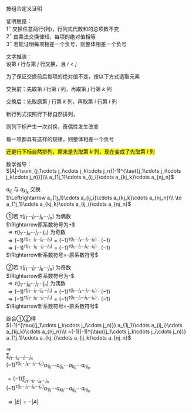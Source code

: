 按组合定义证明  
  
证明思路：  
 $1^\circ$  交换任意两行(列)，行列式代数和的总项数不变  
 $2^\circ$  由乘法交换律知，每项的绝对值相等  
 $3^\circ$  若能证明每项相差一个负号，则整体相差一个负号  
  
文字推演：  
设第 $i$ 行与第 $j$ 行交换，且 $i<j$   
  
为了保证交换前后每项的绝对值不变，按以下方式选取元素  
  
交换前：先取第 $i$ 行第 $l$ 列，再取第 $j$ 行第 $k$ 列  
  
交换后：先取原第 $j$ 行第 $k$ 列，再取第 $i$ 行第 $l$ 列  
  
新行列式按照行下标自然排列，  
  
则列下标产生一次对换，奇偶性发生改变  
  
每一项都具有这样的规律，则整体相差一个负号  
  
<mark>还是行下标自然排列，原来是先取第 $k$ 列，现在变成了先取第 $l$ 列</mark>  
  
数学推导：  
 $|A|=\sum_{j_1\cdots j_i\cdots j_k\cdots j_n}(-1)^{\tau{(j_1\cdots j_i\cdots j_k\cdots j_n)}}\\\ a_{1j_1}\cdots a_{ij_i}\cdots a_{kj_k}\cdots a_{nj_n}$   
  
 $a_{ij_i}$ 与 $a_{kj_k}$ 交换  
 $\Leftrightarrow a_{1j_1}\cdots a_{ij_i}\cdots a_{kj_k}\cdots a_{nj_n}\\\ \to  
a_{1j_1}\cdots a_{kj_k}\cdots a_{ij_i}\cdots a_{nj_n}$   
  
①若 $\tau{(j_1\cdots j_i\cdots j_k\cdots j_n)}$ 为偶数  
 $\Rightarrow原系数符号为+$   
 $\Rightarrow\tau{(j_1\cdots j_k\cdots j_i\cdots j_n)}$ 为奇数  
 $\Rightarrow(-1)^{\tau{(j_1\cdots j_i\cdots j_k\cdots j_n)}}=(-1)^{\tau{(j_1\cdots j_k\cdots j_i\cdots j_n)}}\cdot(-1)$   
 $\Rightarrow(-1)^{\tau{(j_1\cdots j_k\cdots j_i\cdots j_n)}}=(-1)^{\tau{(j_1\cdots j_i\cdots j_k\cdots j_n)}}\cdot(-1)$   
 $\Rightarrow新系数符号=-原系数符号$   
  
②若 $\tau{(j_1\cdots j_i\cdots j_k\cdots j_n)}$ 为奇数  
 $\Rightarrow原系数符号为-$   
 $\Rightarrow\tau{(j_1\cdots j_k\cdots j_i\cdots j_n)}$ 为偶数  
 $\Rightarrow(-1)^{\tau{(j_1\cdots j_i\cdots j_k\cdots j_n)}}=(-1)^{\tau{(j_1\cdots j_k\cdots j_i\cdots j_n)}}\cdot(-1)$   
 $\Rightarrow(-1)^{\tau{(j_1\cdots j_k\cdots j_i\cdots j_n)}}=(-1)^{\tau{(j_1\cdots j_i\cdots j_k\cdots j_n)}}\cdot(-1)$   
 $\Rightarrow新系数符号=-原系数符号$   
  
综合①②得  
 $(-1)^{\tau{(j_1\cdots j_k\cdots j_i\cdots j_n)}} a_{1j_1}\cdots a_{ij_i}\cdots a_{kj_k}\cdots a_{nj_n}\\\   
=(-1)(-1)^{\tau{(j_1\cdots j_k\cdots j_i\cdots j_n)}} a_{1j_1}\cdots a_{kj_i}\cdots a_{ij_k}\cdots a_{nj_n}$   
  
 $\Rightarrow$   
 $\sum_{j_1\cdots j_k\cdots j_i\cdots j_n}$   
 $(-1)^{\tau{(j_1\cdots j_k\cdots j_i\cdots j_n)}} a_{1j_1}\cdots a_{ij_k}\cdots a_{kj_i}\cdots a_{nj_n}$   
  
 $=(-1)\sum_{j_1\cdots j_i\cdots j_k\cdots j_n}$   
 $(-1)^{\tau{(j_1\cdots j_i\cdots j_k\cdots j_n)}}  a_{1j_1}\cdots a_{kj_i}\cdots a_{ij_k}\cdots a_{nj_n}$   
  
 $\Rightarrow|B|=-|A|$   
